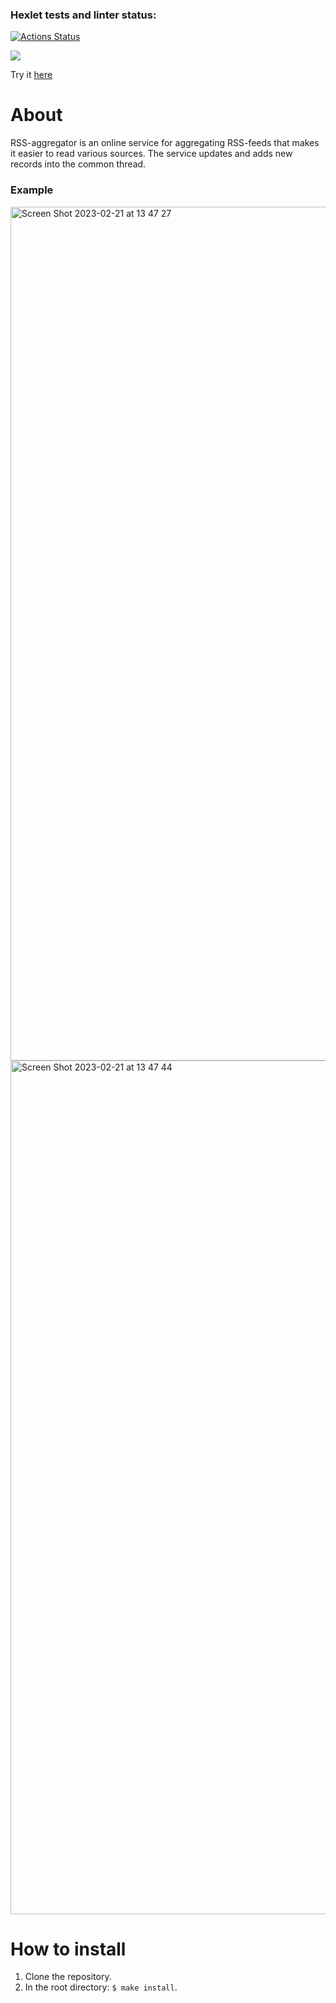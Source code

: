 ### Hexlet tests and linter status:
[![Actions Status](https://github.com/georgy-p/frontend-project-lvl3/workflows/hexlet-check/badge.svg)](https://github.com/georgy-p/frontend-project-lvl3/actions)


<a href="https://codeclimate.com/github/georgy-p/frontend-project-lvl3/maintainability"><img src="https://api.codeclimate.com/v1/badges/2db48a60f1b70beb2ab1/maintainability" /></a>

Try it <a href="https://frontend-project-lvl3-georgy-p.vercel.app/">here</a>

# About

RSS-aggregator is an online service for aggregating RSS-feeds that makes it easier to read various sources. The service updates and adds new records into the common thread.

### Example

<img width="1366" alt="Screen Shot 2023-02-21 at 13 47 27" src="https://user-images.githubusercontent.com/81578359/220326961-e69b1003-2961-4084-a687-eed46fad1b1a.png">
<img width="1366" alt="Screen Shot 2023-02-21 at 13 47 44" src="https://user-images.githubusercontent.com/81578359/220326986-5f744584-26cf-43e1-8190-473bc56ca65c.png">

# How to install
1. Clone the repository.
2. In the root directory: `$ make install`.
